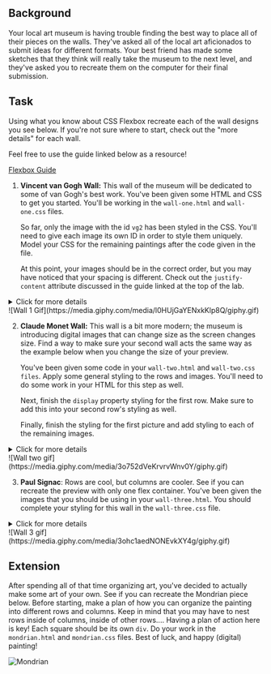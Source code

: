 ## Background

Your local art museum is having trouble finding the best way to place all of their pieces on the walls. They've asked all of the local art aficionados to submit ideas for different formats. Your best friend has made some sketches that they think will really take the museum to the next level, and they've asked you to recreate them on the computer for their final submission.

## Task

Using what you know about CSS Flexbox recreate each of the wall designs you see below. If you're not sure where to start, check out the "more details" for each wall.

Feel free to use the guide linked below as a resource!

[Flexbox Guide](https://css-tricks.com/snippets/css/a-guide-to-flexbox/)

1. **Vincent van Gogh Wall:**
This wall of the museum will be dedicated to some of van Gogh's best work. You've been given some HTML and CSS to get you started. You'll be working in the `wall-one.html` and `wall-one.css` files.

    So far, only the image with the id `vg2` has been styled in the CSS. You'll need to give each image its own ID in order to style them uniquely. Model your CSS for the remaining paintings after the code given in the file.

    At this point, your images should be in the correct order, but you may have noticed that your spacing is different. Check out the `justify-content` attribute discussed in the guide linked at the top of the lab.
<details>
 <summary>Click for more details</summary>
  <ul>
    <li>None of the pictures should grow or shrink as the size of the screen changes.</li>
    <li>The images should always be evenly spaced, no matter what the size of the screen is.</li>
    <li>The images should be in the order shown. Try to accomplish this without adjusting the order of the images in the HTML</li>
  </ul>
</details>
![Wall 1 Gif](https://media.giphy.com/media/l0HUjGaYENxkKlp8Q/giphy.gif)


2. **Claude Monet Wall:**
This wall is a bit more modern; the museum is introducing digital images that can change size as the screen changes size. Find a way to make sure your second wall acts the same way as the example below when you change the size of your preview.

    You've been given some code in your `wall-two.html` and `wall-two.css files`. Apply some general styling to the rows and images. You'll need to do some work in your HTML for this step as well.

     Next, finish the `display` property styling for the first row. Make sure to add this into your second row's styling as well.

     Finally, finish the styling for the first picture and add styling to each of the remaining images.
<details>
 <summary>Click for more details</summary>
  <ul>
    <li>Your rows and images should all be 100px tall.</li>
    <li>There should be 10px of space between the two rows. </li>
    <li>Your wall should have two rows of paintings.</li>
    <li>The ratio of the growth of image sizes on the top row should be 1:2:3 from left to right.</li>
    <li>The ratio of the growth of image sizes on the bottom row should be 3:2:1 from left to right.</li>
    <li>There should be no space between the images.</li>
    <li>All images should shrink at the same rate.</li>
  </ul>
</details>
![Wall two gif](https://media.giphy.com/media/3o752dVeKrvrvWnv0Y/giphy.gif)


3. **Paul Signac**: Rows are cool, but columns are cooler. See if you can recreate the preview with only one flex container. You've been given the images that you should be using in your `wall-three.html`. You should complete your styling for this wall in the `wall-three.css` file.
  <details>
   <summary>Click for more details</summary>
    <ul>
      <li>If you're lost on how to create a column, check out the `flex-direction` property.</li>
      <li>The first image in your column should be aligned on the right side of the screen.</li>
      <li>The second image should be centered.</li>
      <li>The third image should be left aligned.</li>
      <li>When the screen is small enough, all three images should stack on top of each other.</li>
      <li>In order to align an item in a certain way, you may want to use the `self-align` property.</li>
      <li>Items do not need to be able to grow or shrink.</li>
    </ul>
  </details>
![Wall 3 gif](https://media.giphy.com/media/3ohc1aedNONEvkXY4g/giphy.gif)


## Extension
After spending all of that time organizing art, you've decided to actually make some art of your own. See if you can recreate the Mondrian piece below. Before starting, make a plan of how you can organize the painting into different rows and columns. Keep in mind that you may have to nest rows inside of columns, inside of other rows.... Having a plan of action here is key! Each square should be its own `div`. Do your work in the `mondrian.html` and `mondrian.css` files. Best of luck, and happy (digital) painting!

![Mondrian](https://upload.wikimedia.org/wikipedia/commons/thumb/c/c3/Composition_A_by_Piet_Mondrian_Galleria_Nazionale_d%27Arte_Moderna_e_Contemporanea.jpg/1030px-Composition_A_by_Piet_Mondrian_Galleria_Nazionale_d%27Arte_Moderna_e_Contemporanea.jpg)